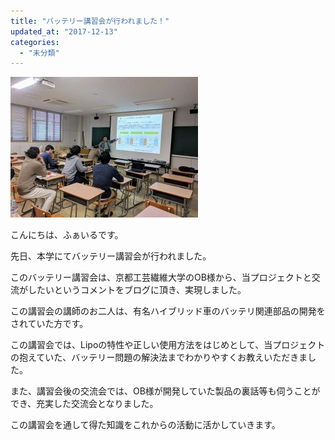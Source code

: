 ```yaml
---
title: "バッテリー講習会が行われました！"
updated_at: "2017-12-13"
categories: 
  - "未分類"
---
```


[![](images/IMG_20171125_134358-300x225.jpg)](http://www.fortefibre.net/blog/wp-content/uploads/2017/12/IMG_20171125_134358.jpg)

こんにちは、ふぁいるです。

先日、本学にてバッテリー講習会が行われました。

このバッテリー講習会は、京都工芸繊維大学のOB様から、当プロジェクトと交流がしたいというコメントをブログに頂き、実現しました。

この講習会の講師のお二人は、有名ハイブリッド車のバッテリ関連部品の開発をされていた方です。

この講習会では、Lipoの特性や正しい使用方法をはじめとして、当プロジェクトの抱えていた、バッテリー問題の解決法までわかりやすくお教えいただきました。

また、講習会後の交流会では、OB様が開発していた製品の裏話等も伺うことができ、充実した交流会となりました。

この講習会を通して得た知識をこれからの活動に活かしていきます。
